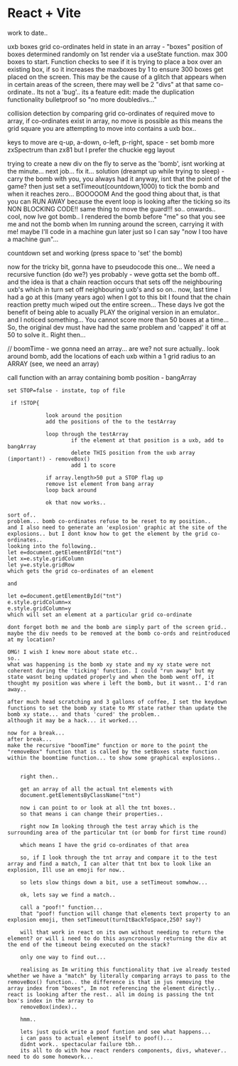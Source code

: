 # React + Vite

work to date..

uxb boxes grid co-ordinates held in state in an array - "boxes"
position of boxes determined randomly on 1st render via a useState function. max 300 boxes to start. Function checks to see if it is trying to place a box over an existing box, if so it increases the maxboxes by 1 to ensure 300 boxes get placed on the screen.
This may be the cause of a glitch that appears when in certain areas of the screen, there may well be 2 "divs" at that same co-ordinate..
Its not a 'bug'.. its a feature 
 edit: made the duplication functionality bulletproof so "no more doubledivs..."

collision detection by comparing grid co-ordinates of required move to array, if co-ordinates exist in array, no move is possible as this means the grid square you are attempting to move into contains a uxb box..

keys to move are q-up, a-down, o-left, p-right, space - set bomb
more zxSpectrum than zx81 but I prefer the chuckie egg layout 

trying to create a new div on the fly to serve as the 'bomb', isnt working at the minute... next job... fix it...
solution (dreampt up while trying to sleep) - carry the bomb with you, you always had it anyway, isnt that the point of the game? then just set a setTimeout(countdown,1000) to tick the bomb and when it reaches zero... BOOOOOM 
And the good thing about that, is that you can RUN AWAY because the event loop is looking after the ticking so its NON BLOCKING CODE!!
same thing to move the guard!!!
so.. onwards..
cool, now Ive got  bomb.. I rendered the bomb before "me" so that you see me and not the bomb when Im running around the screen, carrying it with me!
maybe I'll code in a machine gun later just so I can say "now I too have a machine gun"...

countdown set and working (press space to 'set' the bomb)

now for the tricky bit, gonna have to pseudocode this one...
We need a recursive function (do we?) yes probably - weve gotta set the bomb off.. and the idea is that a chain reaction occurs that sets off the neighbouring uxb's which in turn set off neighbouring uxb's and so on..
now, last time I had a go at this (many years ago) when I got to this bit I found that the chain reaction pretty much wiped out the entire screen...
These days Ive got the benefit of being able to acually PLAY the original version in an emulator.. and I noticed something...
You cannot score more than 50 boxes at a time...
So, the original dev must have had the same problem and 'capped' it off at 50 to solve it..
Right then...

//  boomTime - we gonna need an array... are we? not sure actually..
look around bomb, add the locations of each uxb within a 1 grid radius to an ARRAY (see, we need an array)

call function with an array containing bomb position - bangArray

    set STOP=false - instate, top of file
    
     if !STOP{
                
                look around the position
                add the positions of the to the testArray

                loop through the testArray
                        if the element at that position is a uxb, add to bangArray
                        delete THIS position from the uxb array (important!) - removeBox()
                        add 1 to score
                        
                if array.length>50 put a STOP flag up
                remove 1st element from bang array
                loop back around

                ok that now works..
    
    sort of..
    problem... bomb co-ordinates refuse to be reset to my position..
    and I also need to generate an 'explosion' graphic at the site of the explosions.. but I dont know how to get the element by the grid co-ordinates..
    looking into the following..
    let e=document.getElementBYId("tnt")
    let x=e.style.gridColumn
    let y=e.style.gridRow
    which gets the grid co-ordinates of an element

    and

    let e=document.getElementById("tnt")
    e.style.gridColumn=x
    e.style.gridColumn=y
    which will set an element at a particular grid co-ordinate

    dont forget both me and the bomb are simply part of the screen grid.. maybe the div needs to be removed at the bomb co-ords and reintroduced at my location?

    OMG! I wish I knew more about state etc..
    so..
    what was happening is the bomb xy state and my xy state were not coherent during the 'ticking' function. I could "run away" but my state wasnt being updated properly and when the bomb went off, it thought my position was where i left the bomb, but it wasnt.. I'd ran away..

    after much head scratching and 3 gallons of coffee, I set the keydown functions to set the bomb xy state to MY state rather than update the bomb xy state... and thats 'cured' the problem..
    although it may be a hack... it worked...

    now for a break...
    after break...
    make the recursive "boomTime" function or more to the point the "removeBox" function that is called by the setBoxes state function within the boomtime function... to show some graphical explosions..


        right then..

        get an array of all the actual tnt elements with 
        document.getElementsByClassName("tnt")

        now i can point to or look at all the tnt boxes..
        so that means i can change their properties..
        
        right now Im looking through the test array which is the surrounding area of the particular tnt (or bomb for first time round)

        which means I have the grid co-ordinates of that area

        so, if I look through the tnt array and compare it to the test array and find a match, I can alter that tnt box to look like an explosion, Ill use an emoji for now..

        so lets slow things down a bit, use a setTimeout somwhow...

        ok, lets say we find a match..

        call a "poof!" function...
        that "poof! function will change that elements text property to an explosion emoji, then setTimeout(turnItBackToSpace,250? say?)

        will that work in react on its own without needing to return the element? or will i need to do this asyncronously returning the div at the end of the timeout being executed on the stack?

        only one way to find out...

        realising as Im writing this functionality that ive already tested whether we have a "match" by literally comparing arrays to pass to the removeBox() function.. the difference is that im jus removing the array index from "boxes", Im not referencing the element directly.. react is looking after the rest.. all im doing is passing the tnt box's index in the array to 
        removeBox(index)..

        hmm..

        lets just quick write a poof funtion and see what happens...
        i can pass to actual element itself to poof()...
        didnt work.. spectacular failure tbh..
        its all to do with how react renders components, divs, whatever.. need to do some homework...
        






